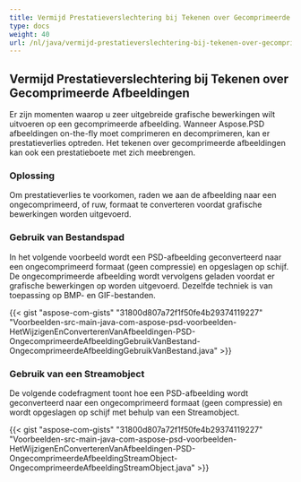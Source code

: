 ```yaml
---
title: Vermijd Prestatieverslechtering bij Tekenen over Gecomprimeerde Afbeeldingen
type: docs
weight: 40
url: /nl/java/vermijd-prestatieverslechtering-bij-tekenen-over-gecomprimeerde-afbeeldingen/
---
```


## **Vermijd Prestatieverslechtering bij Tekenen over Gecomprimeerde Afbeeldingen**
Er zijn momenten waarop u zeer uitgebreide grafische bewerkingen wilt uitvoeren op een gecomprimeerde afbeelding. Wanneer Aspose.PSD afbeeldingen on-the-fly moet comprimeren en decomprimeren, kan er prestatieverlies optreden. Het tekenen over gecomprimeerde afbeeldingen kan ook een prestatieboete met zich meebrengen.
### **Oplossing**
Om prestatieverlies te voorkomen, raden we aan de afbeelding naar een ongecomprimeerd, of ruw, formaat te converteren voordat grafische bewerkingen worden uitgevoerd.
### **Gebruik van Bestandspad**
In het volgende voorbeeld wordt een PSD-afbeelding geconverteerd naar een ongecomprimeerd formaat (geen compressie) en opgeslagen op schijf. De ongecomprimeerde afbeelding wordt vervolgens geladen voordat er grafische bewerkingen op worden uitgevoerd. Dezelfde techniek is van toepassing op BMP- en GIF-bestanden.



{{< gist "aspose-com-gists" "31800d807a72f1f50fe4b29374119227" "Voorbeelden-src-main-java-com-aspose-psd-voorbeelden-HetWijzigenEnConverterenVanAfbeeldingen-PSD-OngecomprimeerdeAfbeeldingGebruikVanBestand-OngecomprimeerdeAfbeeldingGebruikVanBestand.java" >}}
### **Gebruik van een Streamobject**
De volgende codefragment toont hoe een PSD-afbeelding wordt geconverteerd naar een ongecomprimeerd formaat (geen compressie) en wordt opgeslagen op schijf met behulp van een Streamobject.



{{< gist "aspose-com-gists" "31800d807a72f1f50fe4b29374119227" "Voorbeelden-src-main-java-com-aspose-psd-voorbeelden-HetWijzigenEnConverterenVanAfbeeldingen-PSD-OngecomprimeerdeAfbeeldingStreamObject-OngecomprimeerdeAfbeeldingStreamObject.java" >}}
